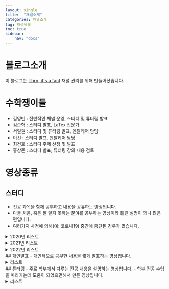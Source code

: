 ```yaml
---
layout: single
title:  "채널소개"
categories: 채널소개
tag: 재생목록
toc: true
sidebar:
    nav: "docs"
---
```


# 블로그소개
이 블로그는 [Thrn, it's a fact](https://www.youtube.com/c/ThrnitsaFact) 채널 관리를 위해 만들어졌습니다.

# 수학쟁이들
- 김영빈 : 전반적인 채널 운영, 스터디 및 튜터링 발표
- 김준혁 : 스터디 발표, LaTex 전문가
- 서일권 : 스터디 및 튜터링 발표, 멘탈케어 담당
- 이선 : 스터디 발표, 멘탈케어 담당
- 최건호 : 스터디 주제 선정 및 발표
- 홍상준 : 스터디 발표, 튜터링 강의 내용 검토

# 영상종류
## 스터디
- 전공 과목을 함께 공부하고 내용을 공유하는 영상입니다.
- 다들 처음, 혹은 잘 알지 못하는 분야를 공부하는 영상이라 틀린 설명이 꽤나 많은 편입니다.
- 여러가지 사정에 의해(예: 코로나19) 중간에 중단된 경우가 많습니다.
<details>
<summary>2020년 리스트</summary>
<div markdown="0">
<ul>
  <li><a href="https://www.youtube.com/playlist?list=PLp3amepnpsaL4O6-O7_SHPzNCqueQQ-Jl" target="_blank" style="font-size:14pt" button type="button" class="btn btn-outline-primary btn-lg">대수기하</a> 발표자 :김영빈</li>
  <li><a href="https://www.youtube.com/playlist?list=PLp3amepnpsaLVf0N-klRhaKMNOqKKKLY-" target="_blank" style="font-size:14pt" button type="button" class="btn btn-outline-primary btn-lg">현대대수</a> 발표자 :김영빈,김준혁, 서일권, 최건호</li>
  <li><a href="https://www.youtube.com/playlist?list=PLp3amepnpsaLktJpvyAFwdPa3yNXLAXKI" target="_blank" style="font-size:14pt" button type="button" class="btn btn-outline-primary btn-lg">실해석</a> 발표자 :이선, 홍상준</li>
  <li><a href="https://www.youtube.com/playlist?list=PLp3amepnpsaKU0e8cJhyzNc93Ov6vOLmA" target="_blank" style="font-size:14pt" button type="button" class="btn btn-outline-primary btn-lg">미분기하</a> 발표자 :김영빈, 김준혁, 서일권, 이선, 최건호</li>
  <li><a href="https://www.youtube.com/playlist?list=PLp3amepnpsaI-JGCg1ak5AraFEH0GaImE" target="_blank" style="font-size:14pt" button type="button" class="btn btn-outline-primary btn-lg">호몰로지 대수</a> 발표자 :김영빈, 서일권, 최건호</li>
  <li><a href="https://www.youtube.com/playlist?list=PLp3amepnpsaKGZ9hjc25h3vSTSmdbzBbt" target="_blank" style="font-size:14pt" button type="button" class="btn btn-outline-primary btn-lg">체론</a> 발표자 :김영빈, 김준혁, 서일권</li>
  <li><a href="https://www.youtube.com/playlist?list=PLp3amepnpsaJsqX9FXY6D3gp9YtRet1HV" target="_blank" style="font-size:14pt" button type="button" class="btn btn-outline-primary btn-lg">조화해석학</a> 발표자 :홍상준</li>
  <li><a href="https://www.youtube.com/playlist?list=PLp3amepnpsaIv8-bXdj91XcpWoQ0FgmQD" target="_blank" style="font-size:14pt" button type="button" class="btn btn-outline-primary btn-lg">위상수학 문제풀이</a> 발표자 :김영빈, 김준혁, 김찬영, 서일권, 최건호</li>
</ul>
</div>
</details>
<details>
<summary>2021년 리스트</summary>
<div markdown="1">
<ul>
  <li><a href="https://www.youtube.com/playlist?list=PLp3amepnpsaKrhDe1AQK-yiMyQcCSl2tn" target="_blank" style="font-size:14pt" button type="button" class="btn btn-outline-primary btn-lg">대수기하</a> 발표자 :김영빈, 김준혁, 서일권, 최건호</li>
  <li><a href="https://www.youtube.com/playlist?list=PLp3amepnpsaKY310j1z3QWb7qnNnukDb4" target="_blank" style="font-size:14pt" button type="button" class="btn btn-outline-primary btn-lg">양자역학</a> 발표자 :김준혁, 최건호</li>
</ul>
</div>
</details>
<details>
<summary>2022년 리스트</summary>
<div markdown="1">
<ul>
  <li><a href="https://www.youtube.com/playlist?list=PLp3amepnpsaKlYAqCD7iMrNIRExEVRXiN" target="_blank" style="font-size:14pt" button type="button" class="btn btn-outline-primary btn-lg">대수기하 문제풀이</a> 발표자 :김영빈, 서일권</li>
  <li><a href="https://www.youtube.com/playlist?list=PLp3amepnpsaK3fuNCSeC0mf56KIP5g4fd" target="_blank" style="font-size:14pt" button type="button" class="btn btn-outline-primary btn-lg">미분기하 Warner</a> 발표자 :김영빈, 김준혁, 서일권, 최건호, 홍상준</li>
  <li><a href="https://www.youtube.com/playlist?list=PLp3amepnpsaJA1LsjHiizjQDY6qoGskA6" target="_blank" style="font-size:14pt" button type="button" class="btn btn-outline-primary btn-lg">가환대수 문제풀이</a> 발표자 :김영빈, 김준혁, 서일권</li>
  <li><a href="https://www.youtube.com/playlist?list=PLp3amepnpsaIPIE7CLMFfHwFcmAl84GTB" target="_blank" style="font-size:14pt" button type="button" class="btn btn-outline-primary btn-lg">미분기하 Characteristic Classes</a> 발표자 :김영빈, 김준혁, 서일권, 최건호</li>
</ul>
</div>
</details>
## 개인발표
- 개인적으로 공부한 내용을 짧게 발표하는 영상입니다.
<details>
<summary>리스트</summary>
<div markdown="1">
<ul>
  <li><a href="https://youtu.be/kevtgLUFsBU" target="_blank" style="font-size:14pt" button type="button" class="btn btn-outline-primary btn-lg">Closed Subgroup Theorem</a> 발표자 :최건호</li>
  <li><a href="https://youtu.be/nDdl4e_Oct0" target="_blank" style="font-size:14pt" button type="button" class="btn btn-outline-primary btn-lg">Hilbert's Theorem 90</a> 발표자 :서일권</li>
  <li><a href="https://youtu.be/_EbMvR_rlbE" target="_blank" style="font-size:14pt" button type="button" class="btn btn-outline-primary btn-lg">Krull Topology on Infinite Galois Group</a> 발표자 :서일권</li>
  <li><a href="https://youtu.be/5umCyNXTSms" target="_blank" style="font-size:14pt" button type="button" class="btn btn-outline-primary btn-lg">The Fundamental Theorem of Galois</a> 발표자 :서일권</li>
</ul>
</div>
</details>
## 튜터링
- 주로 학부에서 다루는 전공 내용을 설명하는 영상입니다.
- 학부 전공 수업을 따라가는데 도움이 되었으면해서 만든 영상입니다.
<details>
<summary>리스트</summary>
<div markdown="1">
<ul>
  <li><a href="https://www.youtube.com/playlist?list=PLp3amepnpsaJC6vsanb5qFvCyJnwG8dN5" target="_blank" style="font-size:14pt" button type="button" class="btn btn-outline-primary btn-lg">위상수학</a> 발표자 :김영빈</li>
  <li><a href="https://www.youtube.com/playlist?list=PLp3amepnpsaKfN-ME5ElYTF7S0-AZ9xCm" target="_blank" style="font-size:14pt" button type="button" class="btn btn-outline-primary btn-lg">선형대수1</a> 발표자 :김영빈</li>
  <li><a href="https://www.youtube.com/playlist?list=PLp3amepnpsaIg6x0eC9GdfR8qzQB6_tWt" target="_blank" style="font-size:14pt" button type="button" class="btn btn-outline-primary btn-lg">현대대수1</a> 발표자 :서일권</li>
  <li><a href="https://www.youtube.com/playlist?list=PLp3amepnpsaLZSPQGgH8zn1Id3mAEMraZ" target="_blank" style="font-size:14pt" button type="button" class="btn btn-outline-primary btn-lg">선형대수2</a> 발표자 :김영빈</li>
  <li><a href="https://www.youtube.com/playlist?list=PLp3amepnpsaIIV0G_QCkYiqQHgsPhkzR_" target="_blank" style="font-size:14pt" button type="button" class="btn btn-outline-primary btn-lg">해석학</a> 발표자 :김영빈</li>
  <li><a href="https://www.youtube.com/playlist?list=PLp3amepnpsaJk3h3fz_RvczNkxB6aZgKM" target="_blank" style="font-size:14pt" button type="button" class="btn btn-outline-primary btn-lg">Module Theory</a> 발표자 :김영빈</li>
  <li><a href="https://www.youtube.com/playlist?list=PLp3amepnpsaL4FwtzkSbFCutS8_zgAgAZ" target="_blank" style="font-size:14pt" button type="button" class="btn btn-outline-primary btn-lg">대수적 위상수학</a> 발표자 :김영빈</li>
</ul>
</div>
</details>